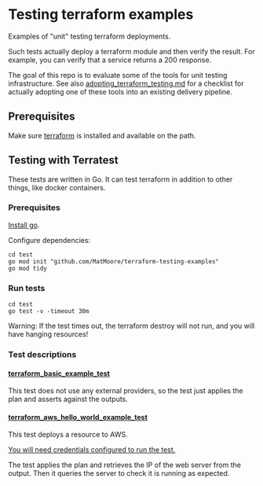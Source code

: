 # Testing terraform examples

Examples of "unit" testing terraform deployments.

Such tests actually deploy a terraform module and then verify the result. For example, you can verify that a service returns a 200 response.

The goal of this repo is to evaluate some of the tools for unit testing infrastructure. See also [adopting_terraform_testing.md](./adopting_terraform_testing.md) for a checklist for actually adopting one of these tools into an existing delivery pipeline.

## Prerequisites

Make sure [terraform](https://developer.hashicorp.com/terraform/downloads?product_intent=terraform) is installed and available on the path.

## Testing with Terratest

These tests are written in Go. It can test terraform in addition to other things, like docker containers.

### Prerequisites

[Install go](https://golang.org/).

Configure dependencies:

```
cd test
go mod init "github.com/MatMoore/terraform-testing-examples"
go mod tidy
```

### Run tests

```
cd test
go test -v -timeout 30m
```

Warning: If the test times out, the terraform destroy will not run, and you will have hanging resources!

### Test descriptions

#### [terraform_basic_example_test](./test/terraform_basic_example_test.go) 
This test does not use any external providers, so the test just applies the plan and asserts against the outputs.

#### [terraform_aws_hello_world_example_test](./test/terraform_aws_hello_world_example_test.go) 
This test deploys a resource to AWS.

[You will need credentials configured to run the test.](https://registry.terraform.io/providers/hashicorp/aws/latest/docs#authentication-and-configuration)

The test applies the plan and retrieves the IP of the web server from the output. Then it queries the server to check it is running as expected.